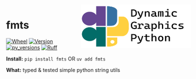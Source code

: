 <a href="https://github.com/dynamic-graphics-inc/dgpy-libs">
<img align="right" src="https://github.com/dynamic-graphics-inc/dgpy-libs/blob/main/docs/images/dgpy_banner.svg?raw=true" alt="drawing" height="120" width="300"/>
</a>

# fmts

[![Wheel](https://img.shields.io/pypi/wheel/fmts.svg)](https://img.shields.io/pypi/wheel/fmts.svg)
[![Version](https://img.shields.io/pypi/v/fmts.svg)](https://img.shields.io/pypi/v/fmts.svg)
[![py_versions](https://img.shields.io/pypi/pyversions/fmts.svg)](https://img.shields.io/pypi/pyversions/fmts.svg)
[![Ruff](https://img.shields.io/endpoint?url=https://raw.githubusercontent.com/astral-sh/ruff/main/assets/badge/v2.json)](https://github.com/astral-sh/ruff)

**Install:** `pip install fmts` OR `uv add fmts`

**What:** typed & tested simple python string utils
